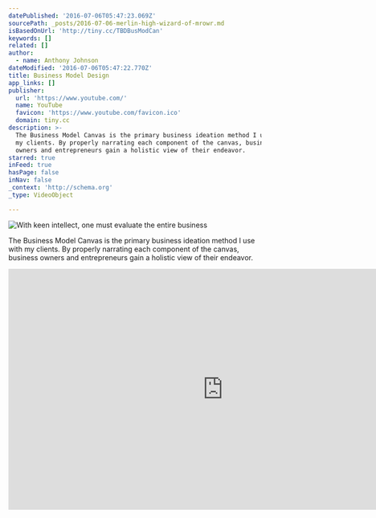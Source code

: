 ```yaml
---
datePublished: '2016-07-06T05:47:23.069Z'
sourcePath: _posts/2016-07-06-merlin-high-wizard-of-mrowr.md
isBasedOnUrl: 'http://tiny.cc/TBDBusModCan'
keywords: []
related: []
author:
  - name: Anthony Johnson
dateModified: '2016-07-06T05:47:22.770Z'
title: Business Model Design
app_links: []
publisher:
  url: 'https://www.youtube.com/'
  name: YouTube
  favicon: 'https://www.youtube.com/favicon.ico'
  domain: tiny.cc
description: >-
  The Business Model Canvas is the primary business ideation method I use with
  my clients. By properly narrating each component of the canvas, business
  owners and entrepreneurs gain a holistic view of their endeavor.
starred: true
inFeed: true
hasPage: false
inNav: false
_context: 'http://schema.org'
_type: VideoObject

---
```

![With keen intellect, one must evaluate the entire business ](https://the-grid-user-content.s3-us-west-2.amazonaws.com/69daf7fd-8633-4e8f-8582-fda0f02c5da7.jpg)

The Business Model Canvas is the primary business ideation method I use with my clients. By properly narrating each component of the canvas, business owners and entrepreneurs gain a holistic view of their endeavor.

<iframe src="http://cdn.embedly.com/widgets/media.html?src=https%3A%2F%2Fwww.youtube.com%2Fembed%2FQoAOzMTLP5s%3Ffeature%3Doembed&amp;url=http%3A%2F%2Fwww.youtube.com%2Fwatch%3Fv%3DQoAOzMTLP5s&amp;image=https%3A%2F%2Fi.ytimg.com%2Fvi%2FQoAOzMTLP5s%2Fhqdefault.jpg&amp;key=b7d04c9b404c499eba89ee7072e1c4f7&amp;type=text%2Fhtml&amp;schema=youtube" width="854" height="480" scrolling="no" frameborder="0" allowfullscreen="" style=""></iframe>